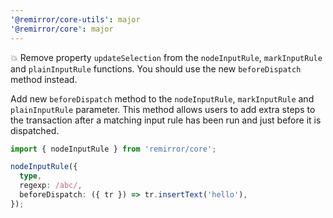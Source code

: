 ```yaml
---
'@remirror/core-utils': major
'@remirror/core': major
---
```


💥 Remove property `updateSelection` from the `nodeInputRule`, `markInputRule` and `plainInputRule` functions. You should use the new `beforeDispatch` method instead.

Add new `beforeDispatch` method to the `nodeInputRule`, `markInputRule` and `plainInputRule` parameter. This method allows users to add extra steps to the transaction after a matching input rule has been run and just before it is dispatched.

```ts
import { nodeInputRule } from 'remirror/core';

nodeInputRule({
  type,
  regexp: /abc/,
  beforeDispatch: ({ tr }) => tr.insertText('hello'),
});
```
